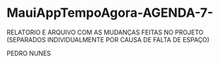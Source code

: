 # MauiAppTempoAgora-AGENDA-7-
RELATORIO E ARQUIVO COM AS MUDANÇAS FEITAS NO PROJETO (SEPARADOS INDIVIDUALMENTE POR CAUSA DE FALTA DE ESPAÇO)

PEDRO NUNES
